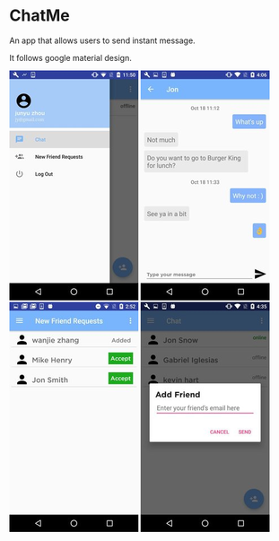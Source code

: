 # ChatMe

An app that allows users to send instant message.

It follows google material design. 

![](demoPhotos/menu.jpg?raw=true "Chat Menu")
![](demoPhotos/newChatDemo.jpg?raw=true "Chat Screen")
![](demoPhotos/requestDemo.jpg?raw=true "request Screen")
![](demoPhotos/addFriendDemo.jpg?raw=true "addFriend Screen")

